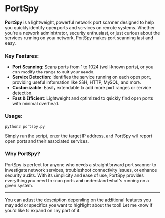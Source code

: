 # PortSpy

**PortSpy** is a lightweight, powerful network port scanner designed to help you quickly identify open ports and services on remote systems. Whether you're a network administrator, security enthusiast, or just curious about the services running on your network, PortSpy makes port scanning fast and easy.

### Key Features:
- **Port Scanning**: Scans ports from 1 to 1024 (well-known ports), or you can modify the range to suit your needs.
- **Service Detection**: Identifies the service running on each open port, providing useful information like SSH, HTTP, MySQL, and more.
- **Customizable**: Easily extendable to add more port ranges or service detection.
- **Fast & Efficient**: Lightweight and optimized to quickly find open ports with minimal overhead.

### Usage:

```bash
python3 portspy.py
```

Simply run the script, enter the target IP address, and PortSpy will report open ports and their associated services.

### Why PortSpy?
PortSpy is perfect for anyone who needs a straightforward port scanner to investigate network services, troubleshoot connectivity issues, or enhance security audits. With its simplicity and ease of use, PortSpy provides everything you need to scan ports and understand what's running on a given system.

---

You can adjust the description depending on the additional features you may add or specifics you want to highlight about the tool! Let me know if you'd like to expand on any part of it.
